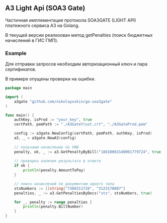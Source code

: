 ## A3 Light Api (SOA3 Gate)

Частичная имплементация протокола SOA3GATE (LIGHT API) платежного сервиса А3 на Golang. 

В текущей версии реализован метод getPenalties (поиск бюджетных начислений в ГИС ГМП).


### Example

Для отправки запросов необходим авторизационный ключ и пара сертификатов.

В примере опущены проверки на ошибки.

```go
package main

import (
    a3gate "github.com/nikolayoskin/go-soa3gate"
)

func main() {
    authKey, isProd := "your_key", true
    certPath, pemPath := "./A3GateTrust.crt", "./A3GateProd.pem"

    config := a3gate.NewConfig(certPath, pemPath, authKey, isProd)
    a3, _ = a3gate.NewA3(config)
    
    // получаем начисление по УИН
    penalty, ok, _ := a3.GetPenaltyByBill("18810063140001779724", true)
    
    // проверка наличия результата в ответе
    if ok {
        println(penalty.AmountToPay)
    }

    // поиск начислений по документам одного типа
    stsNumbers := []string{"7300311726", "3123170887"}
    penalties, _ := a3.GetPenaltiesByDocs("sts", stsNumbers, true)

    for _, penalty := range penalties {
        println(penalty.BillNumber)
    }   
}
```